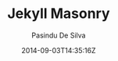 ---
title: "Jekyll Masonry"
github: https://github.com/pasindud/jekyll-masonry
demo: http://pasindud.github.io/
author: Pasindu De Silva

ssg:
  - Jekyll
cms:
  - No Cms
date: 2014-09-03T14:35:16Z
github_branch: master
description: "Jekyll theme based on masonry"
stale: true
---